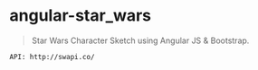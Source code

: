 # angular-star_wars

> Star Wars Character Sketch using Angular JS & Bootstrap.

`API: http://swapi.co/`
